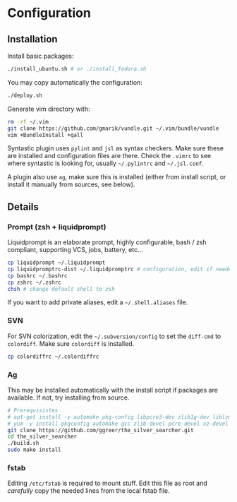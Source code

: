 Configuration
=============

Installation
------------

Install basic packages:
```bash
./install_ubuntu.sh # or ./install_fedora.sh
```
You may copy automatically the configuration:
```bash
./deploy.sh
```
Generate vim directory with:
```bash
rm -rf ~/.vim
git clone https://github.com/gmarik/vundle.git ~/.vim/bundle/vundle
vim +BundleInstall +qall
```
Syntastic plugin uses `pylint` and `jsl` as syntax checkers. Make sure these are
installed and configuration files are there. Check the `.vimrc` to see
where syntastic is looking for, usually `~/.pylintrc` and `~/.jsl.conf`.

A plugin also use `ag`, make sure this is installed (either from install script,
or install it manually from sources, see below).

Details
-------

### Prompt (zsh + liquidprompt)

Liquidprompt is an elaborate prompt, highly configurable, bash / zsh
compliant, supporting VCS, jobs, battery, etc...
```bash
cp liquidprompt ~/.liquidprompt
cp liquidpromptrc-dist ~/.liquidpromptrc # configuration, edit if needed
cp bashrc ~/.bashrc
cp zshrc ~/.zshrc
chsh # change default shell to zsh
```
If you want to add private aliases, edit a `~/.shell.aliases` file.

### SVN

For SVN colorization, edit the `~/.subversion/config` to set the `diff-cmd`
to `colordiff`. Make sure `colordiff` is installed.
```bash
cp colordiffrc ~/.colordiffrc
```

### Ag

This may be installed automatically with the install script if packages are available.
If not, try installing from source.
```bash
# Prerequisistes
# apt-get install -y automake pkg-config libpcre3-dev zlib1g-dev liblzma-dev
# yum -y install pkgconfig automake gcc zlib-devel pcre-devel xz-devel
git clone https://github.com/ggreer/the_silver_searcher.git
cd the_silver_searcher
./build.sh
sudo make install
```

### fstab

Editing `/etc/fstab` is required to mount stuff. Edit this file
as root and *carefully* copy the needed lines from the local fstab file.

